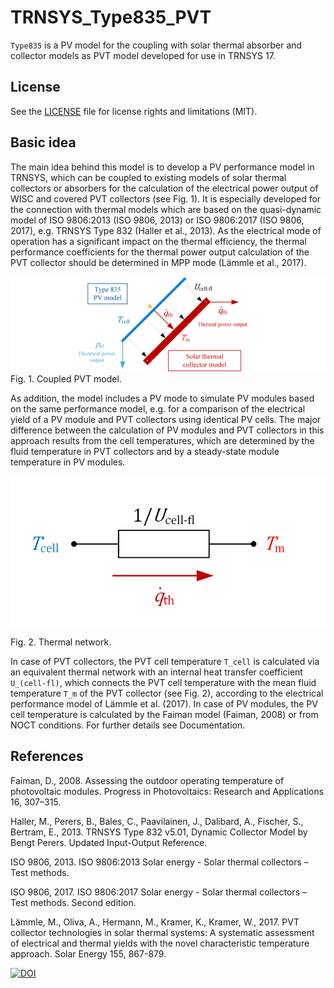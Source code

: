 # TRNSYS_Type835_PVT
`Type835` is a PV model for the coupling with solar thermal absorber and collector models as PVT model developed for use in TRNSYS 17.

## License
See the [LICENSE](LICENSE) file for license rights and limitations (MIT).

## Basic idea
The main idea behind this model is to develop a PV performance model in TRNSYS, which can be coupled to existing models of solar thermal collectors or absorbers for the calculation of the electrical power output of WISC and covered PVT collectors (see Fig. 1). It is especially developed for the connection with thermal models which are based on the quasi-dynamic model of ISO 9806:2013 (ISO 9806, 2013) or ISO 9806:2017 (ISO 9806, 2017), e.g. TRNSYS Type 832 (Haller et al., 2013). As the electrical mode of operation has a significant impact on the thermal efficiency, the thermal performance coefficients for the thermal power output calculation of the PVT collector should be determined in MPP mode (Lämmle et al., 2017).  

![](Figures/Type835.png) 
Fig. 1. Coupled PVT model. 

As addition, the model includes a PV mode to simulate PV modules based on the same performance model, e.g. for a comparison of the electrical yield of a PV module and PVT collectors using identical PV cells. The major difference between the calculation of PV modules and PVT collectors in this approach results from the cell temperatures, which are determined by the fluid temperature in PVT collectors and by a steady-state module temperature in PV modules.

![](Figures/Type835_Thermal_network.png) 

Fig. 2. Thermal network. 

In case of PVT collectors, the PVT cell temperature `T_cell` is calculated via an equivalent thermal network with an internal heat transfer coefficient `U_(cell-fl)`, which connects the PVT cell temperature with the mean fluid temperature `T_m` of the PVT collector (see Fig. 2), according to the electrical performance model of Lämmle et al. (2017). In case of PV modules, the PV cell temperature is calculated by the Faiman model (Faiman, 2008) or from NOCT conditions.  For further details see Documentation.

## References
Faiman, D., 2008. Assessing the outdoor operating temperature of photovoltaic modules. Progress in Photovoltaics: Research and Applications 16, 307–315.

Haller, M., Perers, B., Bales, C., Paavilainen, J., Dalibard, A., Fischer, S., Bertram, E., 2013. TRNSYS Type 832 v5.01, Dynamic Collector Model by Bengt Perers. Updated Input-Output Reference. 

ISO 9806, 2013. ISO 9806:2013 Solar energy - Solar thermal collectors – Test methods.

ISO 9806, 2017. ISO 9806:2017 Solar energy - Solar thermal collectors – Test methods. Second edition.

Lämmle, M., Oliva, A., Hermann, M., Kramer, K., Kramer, W., 2017. PVT collector technologies in solar thermal systems: A systematic assessment of electrical and thermal yields with the novel characteristic temperature approach. Solar Energy 155, 867-879.

[![DOI](https://zenodo.org/badge/DOI/10.5281/zenodo.1446414.svg)](https://doi.org/10.5281/zenodo.1446414)

